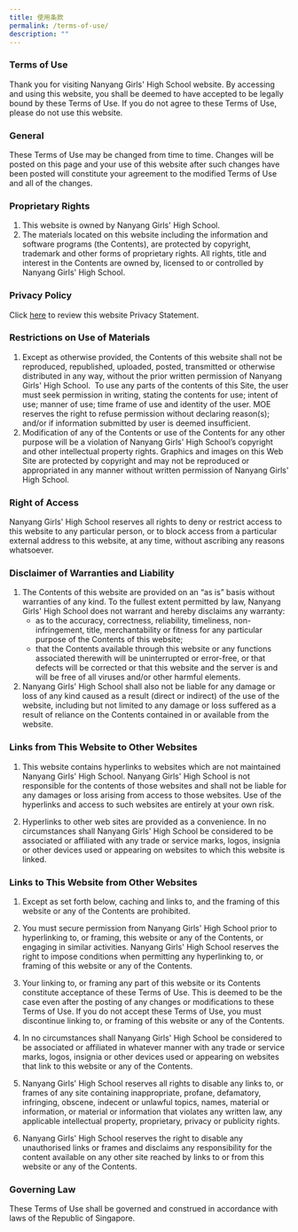 ```yaml
---
title: 使用条款
permalink: /terms-of-use/
description: ""
---
```

### **Terms of Use**

Thank you for visiting Nanyang Girls' High School website. By accessing and using this website, you shall be deemed to have accepted to be legally bound by these Terms of Use. If you do not agree to these Terms of Use, please do not use this website.

### **General**

These Terms of Use may be changed from time to time. Changes will be posted on this page and your use of this website after such changes have been posted will constitute your agreement to the modified Terms of Use and all of the changes.

### **Proprietary Rights**

<ol>
	<li>This website is owned by Nanyang Girls' High School.</li>
    
  <li>The materials located on this website including the information and software programs (the Contents), are protected by copyright, trademark and other forms of proprietary rights. All rights, title and interest in the Contents are owned by, licensed to or controlled by Nanyang Girls' High School.</li>
</ol>    

### **Privacy Policy**

Click&nbsp;[here](https://www.cn.nygh.moe.edu.sg/privacy/)&nbsp;to review this website Privacy Statement.

### **Restrictions on Use of Materials**

<ol>
	<li>Except as otherwise provided, the Contents of this website shall not be reproduced, republished, uploaded, posted, transmitted or otherwise distributed in any way, without the prior written permission of Nanyang Girls' High School.&nbsp; To use any parts of the contents of this Site, the user must seek permission in writing, stating the contents for use; intent of use; manner of use; time frame of use and identity of the user. MOE reserves the right to refuse permission without declaring reason(s); and/or if information submitted by user is deemed insufficient.</li>    
  <li>Modification of any of the Contents or use of the Contents for any other purpose will be a violation of Nanyang Girls' High School’s copyright and other intellectual property rights. Graphics and images on this Web Site are protected by copyright and may not be reproduced or appropriated in any manner without written permission of Nanyang Girls' High School.</li>
</ol>    

### **Right of Access**

Nanyang Girls' High School reserves all rights to deny or restrict access to this website to any particular person, or to block access from a particular external address to this website, at any time, without ascribing any reasons whatsoever.

### **Disclaimer of Warranties and Liability**

1.  The Contents of this website are provided on an “as is” basis without warranties of any kind. To the fullest extent permitted by law, Nanyang Girls' High School does not warrant and hereby disclaims any warranty:
    *   as to the accuracy, correctness, reliability, timeliness, non-infringement, title, merchantability or fitness for any particular purpose of the Contents of this website;
    *   that the Contents available through this website or any functions associated therewith will be uninterrupted or error-free, or that defects will be corrected or that this website and the server is and will be free of all viruses and/or other harmful elements.
2.  Nanyang Girls' High School shall also not be liable for any damage or loss of any kind caused as a result (direct or indirect) of the use of the website, including but not limited to any damage or loss suffered as a result of reliance on the Contents contained in or available from the website.

### **Links from This Website to Other Websites**

1.  This website contains hyperlinks to websites which are not maintained Nanyang Girls' High School. Nanyang Girls' High School is not responsible for the contents of those websites and shall not be liable for any damages or loss arising from access to those websites. Use of the hyperlinks and access to such websites are entirely at your own risk.
    
2.  Hyperlinks to other web sites are provided as a convenience. In no circumstances shall Nanyang Girls' High School be considered to be associated or affiliated with any trade or service marks, logos, insignia or other devices used or appearing on websites to which this website is linked.
    

### **Links to This Website from Other Websites**

1.  Except as set forth below, caching and links to, and the framing of this website or any of the Contents are prohibited.
    
2.  You must secure permission from Nanyang Girls' High School prior to hyperlinking to, or framing, this website or any of the Contents, or engaging in similar activities. Nanyang Girls' High School reserves the right to impose conditions when permitting any hyperlinking to, or framing of this website or any of the Contents.
    
3.  Your linking to, or framing any part of this website or its Contents constitute acceptance of these Terms of Use. This is deemed to be the case even after the posting of any changes or modifications to these Terms of Use. If you do not accept these Terms of Use, you must discontinue linking to, or framing of this website or any of the Contents.&nbsp;
4.  In no circumstances shall Nanyang Girls' High School be considered to be associated or affiliated in whatever manner with any trade or service marks, logos, insignia or other devices used or appearing on websites that link to this website or any of the Contents.
    
5.  Nanyang Girls' High School reserves all rights to disable any links to, or frames of any site containing inappropriate, profane, defamatory, infringing, obscene, indecent or unlawful topics, names, material or information, or material or information that violates any written law, any applicable intellectual property, proprietary, privacy or publicity rights.
    
6.  Nanyang Girls' High School reserves the right to disable any unauthorised links or frames and disclaims any responsibility for the content available on any other site reached by links to or from this website or any of the Contents.

### **Governing Law**

These Terms of Use shall be governed and construed in accordance with laws of the Republic of Singapore.